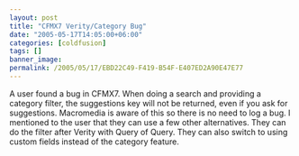 ```yaml
---
layout: post
title: "CFMX7 Verity/Category Bug"
date: "2005-05-17T14:05:00+06:00"
categories: [coldfusion]
tags: []
banner_image: 
permalink: /2005/05/17/EBD22C49-F419-B54F-E407ED2A90E47E77
---
```


A user found a bug in CFMX7. When doing a search and providing a category filter, the suggestions key will not be returned, even if you ask for suggestions. Macromedia is aware of this so there is no need to log a bug. I mentioned to the user that they can use a few other alternatives. They can do the filter after Verity with Query of Query. They can also switch to using custom fields instead of the category feature.
